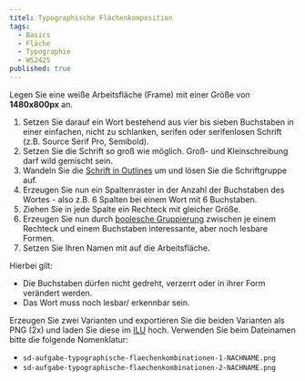 ```yaml
---
titel: Typographische Flächenkomposition
tags: 
  - Basics
  - Fläche
  - Typographie
  - WS2425
published: true
---
```


Legen Sie eine weiße Arbeitsfläche (Frame) mit einer Größe von **1480x800px** an. 

1. Setzen Sie darauf ein Wort bestehend aus vier bis sieben Buchstaben in einer einfachen, nicht zu schlanken, serifen oder serifenlosen Schrift (z.B. Source Serif Pro, Semibold). 
2. Setzen Sie die Schrift so groß wie möglich. Groß- und Kleinschreibung darf wild gemischt sein. 
3. Wandeln Sie die [Schrift in Outlines](https://help.figma.com/hc/en-us/articles/360047239073-Convert-text-to-vector-paths) um und lösen Sie die Schriftgruppe auf. 
4. Erzeugen Sie nun ein Spaltenraster in der Anzahl der Buchstaben des Wortes - also z.B. 6 Spalten bei einem Wort mit 6 Buchstaben.
5. Ziehen Sie in jede Spalte ein Rechteck mit gleicher Größe.
6. Erzeugen Sie nun durch [boolesche Gruppierung](https://help.figma.com/hc/en-us/articles/360039957534-Boolean-operations) zwischen je einem Rechteck und einem Buchstaben interessante, aber noch lesbare Formen.
7. Setzen Sie Ihren Namen mit auf die Arbeitsfläche.

Hierbei gilt:
- Die Buchstaben dürfen nicht gedreht, verzerrt oder in ihrer Form verändert werden.
- Das Wort muss noch lesbar/ erkennbar sein.

Erzeugen Sie zwei Varianten und exportieren Sie die beiden Varianten als PNG (2x) und laden Sie diese im [ILU](https://ilu.th-koeln.de/ilias.php?baseClass=ilexercisehandlergui&cmdNode=cw:nq&cmdClass=ilObjExerciseGUI&cmd=showOverview&ref_id=679319&mode=ongoing&from_overview=1) hoch. Verwenden Sie beim Dateinamen bitte die folgende Nomenklatur: 

- ```sd-aufgabe-typographische-flaechenkombinationen-1-NACHNAME.png```
- ```sd-aufgabe-typographische-flaechenkombinationen-2-NACHNAME.png```
